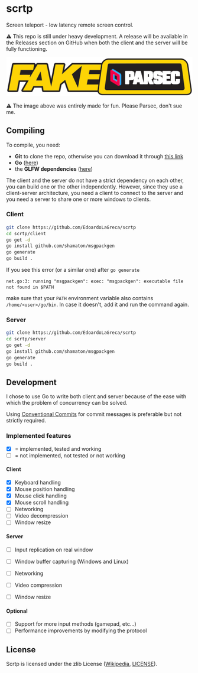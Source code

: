 # scrtp

Screen teleport - low latency remote screen control.

⚠ This repo is still under heavy development. A release will be available in the
Releases section on GitHub when both the client and the server will be fully
functioning.

![fake parsec logo](img/fake_parsec_logo.png)

⚠ The image above was entirely made for fun. Please Parsec, don't sue me.

## Compiling

To compile, you need:

 - **Git** to clone the repo, otherwise you can download it through
[this link](https://github.com/EdoardoLaGreca/scrtp/archive/refs/heads/main.zip)
 - **Go** ([here](https://go.dev/doc/install))
 - the **GLFW dependencies**
([here](https://github.com/go-gl/glfw#installation))

The client and the server do not have a strict dependency on each other, you can
build one or the other independently. However, since they use a client-server
architecture, you need a client to connect to the server and you need a server
to share one or more windows to clients.

### Client

```sh
git clone https://github.com/EdoardoLaGreca/scrtp
cd scrtp/client
go get -d
go install github.com/shamaton/msgpackgen
go generate
go build .
```

If you see this error (or a similar one) after `go generate`

```
net.go:3: running "msgpackgen": exec: "msgpackgen": executable file not found in $PATH
```

make sure that your `PATH` environment variable also contains
`/home/<user>/go/bin`. In case it doesn't, add it and run the command again.

### Server

```sh
git clone https://github.com/EdoardoLaGreca/scrtp
cd scrtp/server
go get -d
go install github.com/shamaton/msgpackgen
go generate
go build .
```

## Development

I chose to use Go to write both client and server because of the ease with which
the problem of concurrency can be solved.

Using [Conventional Commits](https://www.conventionalcommits.org) for commit
messages is preferable but not strictly required.

### Implemented features

- [x] = implemented, tested and working
- [ ] = not implemented, not tested or not working

#### Client

 - [x] Keyboard handling
 - [x] Mouse position handling
 - [x] Mouse click handling
 - [x] Mouse scroll handling
 - [ ] Networking
 - [ ] Video decompression
 - [ ] Window resize

#### Server

 - [ ] Input replication on real window
 - [ ] Window buffer capturing (Windows and Linux)
 - [ ] Networking
 - [ ] Video compression
 - [ ] Window resize


#### Optional

 - [ ] Support for more input methods (gamepad, etc...)
 - [ ] Performance improvements by modifying the protocol

## License

Scrtp is licensed under the zlib License
([Wikipedia](https://en.wikipedia.org/wiki/Zlib_License), [LICENSE](LICENSE)).

